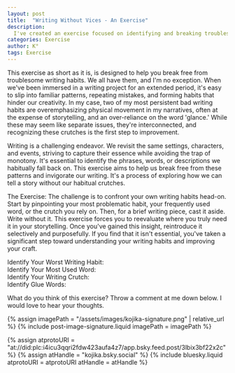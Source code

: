 ```yaml
---
layout: post
title:  "Writing Without Vices - An Exercise"
description:
  I've created an exercise focused on identifying and breaking troublesome writing habits, drawing from my own experience with overemphasizing physical movement and overusing words like 'glance.' By prompting writers to identify their worst habits, most used words, writing crutches, and reliance on glue words, I provide a framework for more conscious writing choices. Through deliberately writing without these familiar patterns, we can discover whether they're truly necessary or just comfortable fallbacks, ultimately strengthening our storytelling craft.
categories: Exercise
author: K°
tags: Exercise
---
```


This exercise as short as it is, is designed to help you break free from troublesome writing habits. We all have them, and I'm no exception. When we've been immersed in a writing project for an extended period, it's easy to slip into familiar patterns, repeating mistakes, and forming habits that hinder our creativity. In my case, two of my most persistent bad writing habits are overemphasizing physical movement in my narratives, often at the expense of storytelling, and an over-reliance on the word 'glance.' While these may seem like separate issues, they're interconnected, and recognizing these crutches is the first step to improvement.

Writing is a challenging endeavor. We revisit the same settings, characters, and events, striving to capture their essence while avoiding the trap of monotony. It's essential to identify the phrases, words, or descriptions we habitually fall back on. This exercise aims to help us break free from these patterns and invigorate our writing. It's a process of exploring how we can tell a story without our habitual crutches.

The Exercise:
The challenge is to confront your own writing habits head-on. Start by pinpointing your most problematic habit, your frequently used word, or the crutch you rely on. Then, for a brief writing piece, cast it aside. Write without it. This exercise forces you to reevaluate where you truly need it in your storytelling. Once you've gained this insight, reintroduce it selectively and purposefully. If you find that it isn't essential, you've taken a significant step toward understanding your writing habits and improving your craft.

Identify Your Worst Writing Habit:  
Identify Your Most Used Word:  
Identify Your Writing Crutch:  
Identify Glue Words:  

What do you think of this exercise? Throw a comment at me down below. I would love to hear your thoughts.

<!-- signature -->
{% assign imagePath = "/assets/images/kojika-signature.png" | relative_url %}
{% include post-image-signature.liquid imagePath = imagePath %}

<!-- comments -->
{% assign atprotoURI = "at://did:plc:i4icu3qqri2fdw423aufa4z7/app.bsky.feed.post/3lbix3bf22x2c" %}
{% assign atHandle = "kojika.bsky.social" %}
{% include bluesky.liquid atprotoURI = atprotoURI atHandle = atHandle %}